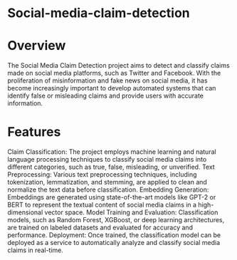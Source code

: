 # Social-media-claim-detection
# Overview
The Social Media Claim Detection project aims to detect and classify claims made on social media platforms, such as Twitter and Facebook. With the proliferation of misinformation and fake news on social media, it has become increasingly important to develop automated systems that can identify false or misleading claims and provide users with accurate information.
# Features
Claim Classification: The project employs machine learning and natural language processing techniques to classify social media claims into different categories, such as true, false, misleading, or unverified.
Text Preprocessing: Various text preprocessing techniques, including tokenization, lemmatization, and stemming, are applied to clean and normalize the text data before classification.
Embedding Generation: Embeddings are generated using state-of-the-art models like GPT-2 or BERT to represent the textual content of social media claims in a high-dimensional vector space.
Model Training and Evaluation: Classification models, such as Random Forest, XGBoost, or deep learning architectures, are trained on labeled datasets and evaluated for accuracy and performance.
Deployment: Once trained, the classification model can be deployed as a service to automatically analyze and classify social media claims in real-time.
